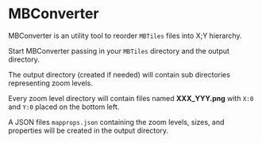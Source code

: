 # MBConverter

MBConverter is an utility tool to reorder `MBTiles` files into X;Y hierarchy.

Start MBConverter passing in your `MBTiles` directory and the output directory.

The output directory (created if needed) will contain sub directories representing zoom levels.

Every zoom level directory will contain files named **XXX_YYY.png** with `X:0` and `Y:0` placed on the bottom left.

A JSON files `mapprops.json` containing the zoom levels, sizes, and properties will be created in the output directory.
